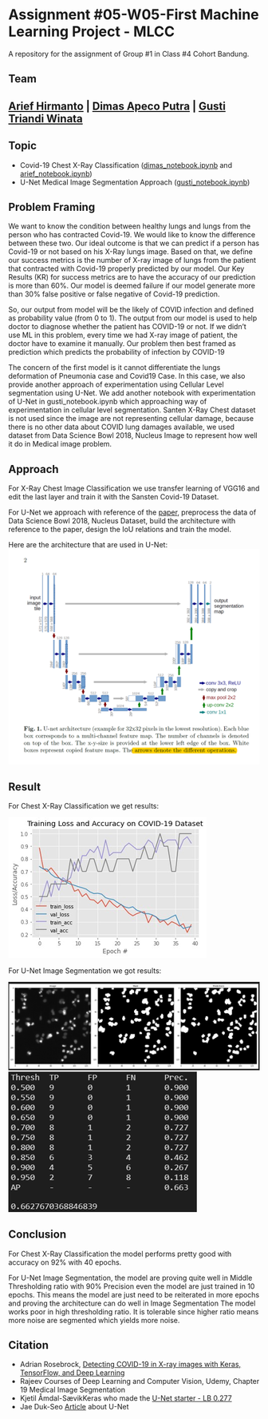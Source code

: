 # Assignment #05-W05-First Machine Learning Project - MLCC

A repository for the assignment of Group #1 in Class #4 Cohort Bandung.

## Team
[Arief Hirmanto](https://github.com/ariefhirmanto)  |      [Dimas Apeco Putra](https://github.com/dispectra) | [Gusti Triandi Winata](https://github.com/sanggusti)
------------------------------------------------------

## Topic
- Covid-19 Chest X-Ray Classification ([dimas_notebook.ipynb](dimas_notebook.ipynb) and [arief_notebook.ipynb](arief_notebook.ipynb))
- U-Net Medical Image Segmentation Approach ([gusti_notebook.ipynb](gusti_notebook.ipynb))

## Problem Framing

We want to know the condition between healthy lungs and lungs from the person who has contracted Covid-19. We would like to know the difference between these two. Our ideal outcome is that we can predict if a person has Covid-19 or not based on his X-Ray lungs image. Based on that, we define our success metrics is the number of X-ray image of lungs from the patient that contracted with Covid-19 properly predicted by our model. Our Key Results (KR) for success metrics are to have the accuracy of our prediction is more than 60%. Our model is deemed failure if our model generate more than 30% false positive or false negative of Covid-19 prediction.

So, our output from model will be the likely of COVID infection and defined as probability value (from 0 to 1). The output from our model is used to help doctor to diagnose whether the patient has COVID-19 or not. If we didn’t use ML in this problem, every time we had X-ray image of patient, the doctor have to examine it manually. Our problem then best framed as prediction which predicts the probability of infection by COVID-19

The concern of the first model is it cannot differentiate the lungs deformation of Pneumonia case and Covid19 Case. 
In this case, we also provide another approach of experimentation using Cellular Level segmentation using U-Net. We add another notebook with experimentation of U-Net in gusti_notebook.ipynb which approaching way of experimentation in cellular level segmentation.
Santen X-Ray Chest dataset is not used since the image are not representing cellular damage, because there is no other data about COVID lung damages available, we used dataset from Data Science Bowl 2018, Nucleus Image to represent how well it do in Medical image problem.


## Approach
For X-Ray Chest Image Classification we use transfer learning of VGG16 and edit the last layer and train it with the Sansten Covid-19 Dataset.

For U-Net we approach with reference of the [paper](https://arxiv.org/abs/1505.04597), preprocess the data of Data Science Bowl 2018, Nucleus Dataset, build the architecture with reference to the paper, design the IoU relations and train the model.

Here are the architecture that are used in U-Net:
![unet](docs/unet_architecture.png)

## Result
For Chest X-Ray Classification we get results:

![xray_results](docs/results_chest_xray.jpg)

For U-Net Image Segmentation we got results:

![results](docs/results.PNG)
![metrics](docs/iou_metrics.PNG)

## Conclusion
For Chest X-Ray Classification the model performs pretty good with accuracy on 92% with 40 epochs.

For U-Net Image Segmentation, the model are proving quite well in Middle Thresholding ratio with 90% Precision even the model are just trained in 10 epochs. This means the model are just need to be reiterated in more epochs and proving the architecture can do well in Image Segmentation
The model works poor in high thresholding ratio. It is tolerable since higher ratio means more noise are segmented which yields more noise.

## Citation
- Adrian Rosebrock, [Detecting COVID-19 in X-ray images with Keras, TensorFlow, and Deep Learning](https://www.pyimagesearch.com/2020/03/16/detecting-covid-19-in-x-ray-images-with-keras-tensorflow-and-deep-learning/)
- Rajeev Courses of Deep Learning and Computer Vision, Udemy, Chapter 19 Medical Image Segmentation
- Kjetil Åmdal-SævikKeras who made the [U-Net starter - LB 0.277](https://www.kaggle.com/keegil/keras-u-net-starter-lb-0-277)
- Jae Duk-Seo [Article](https://medium.com/@SeoJaeDuk/medical-image-segmentation-part-1-unet-convolutional-networks-with-interactive-code-d07231eb29bf) about U-Net